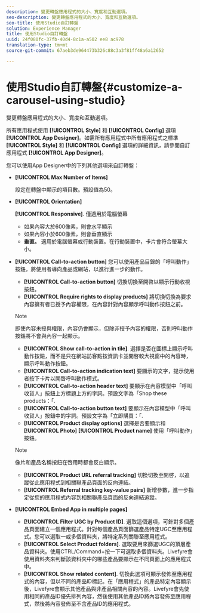 ```yaml
---
description: 變更轉盤應用程式的大小、寬度和互動選項。
seo-description: 變更轉盤應用程式的大小、寬度和互動選項。
seo-title: 使用Studio自訂轉盤
solution: Experience Manager
title: 使用Studio自訂轉盤
uuid: 24f080fc-37fb-40d4-8c1a-a502 ee8 ac978
translation-type: tm+mt
source-git-commit: 67aeb3de964473b326c88c3a3f81ff48a6a12652

---
```



# 使用Studio自訂轉盤{#customize-a-carousel-using-studio}

變更轉盤應用程式的大小、寬度和互動選項。

所有應用程式使用 **[!UICONTROL Style]** 和 **[!UICONTROL Config]** 選項 **[!UICONTROL App Designer]**。如需所有應用程式中所有應用程式之標準 **[!UICONTROL Style]** 和 **[!UICONTROL Config]** 選項的詳細資訊，請參閱自訂應用程式 **[!UICONTROL App Designer]**。

您可以使用App Designer中的下列其他選項來自訂轉盤：

* **[!UICONTROL Max Number of Items]**

   設定在轉盤中顯示的項目數。預設值為50。

* **[!UICONTROL Orientation]**

   **[!UICONTROL Responsive]**. 僅適用於電腦螢幕

   * 如果內容大於600像素，則會水平顯示
   * 如果內容小於600像素，則會垂直顯示
   * **垂直。** 適用於電腦螢幕或行動裝置。在行動裝置中，卡片會符合螢幕大小。

* **[!UICONTROL Call-to-action button]** 您可以使用產品目錄的「呼叫動作」按鈕，將使用者導向產品或網站，以進行進一步的動作。

   * **[!UICONTROL Call-to-action button]** 切換切換至開啓以顯示行動收視按鈕。
   * **[!UICONTROL Require rights to display products]** 將切換切換為要求內容擁有者已授予內容權限，在內容針對內容顯示呼叫動作按鈕之前。
   >[!NOTE]
   >
   >即使內容未授與權限，內容仍會顯示，但除非授予內容的權限，否則呼叫動作按鈕將不會與內容一起顯示。

   * **[!UICONTROL Show call-to-action in tile]**. 選擇是否在圖標上顯示呼叫動作按鈕，而不是只在網站訪客點按資訊卡並開啓較大視窗中的內容時，顯示呼叫動作按鈕。
   * **[!UICONTROL Call-to-action indication text]** 要顯示的文字，提示使用者按下卡片以開啓呼叫動作模式。
   * **[!UICONTROL Call-to-action header text]** 要顯示在內容模型中「呼叫收貨人」按鈕上方標題上方的字詞。預設文字為「Shop these products：「.
   * **[!UICONTROL Call-to-action button text]** 要顯示在內容模型中「呼叫收貨人」按鈕中的字詞。預設文字為「立即購買：「.
   * **[!UICONTROL Product display options]** 選擇是否要顯示和 **[!UICONTROL Photo]** **[!UICONTROL Product name]** 使用「呼叫動作」按鈕。
   >[!NOTE]
   >
   >像片和產品名稱按鈕在啓用時都會反白顯示。

   * **[!UICONTROL Product URL referral tracking]** 切換切換至開啓，以追蹤從此應用程式到相關聯產品頁面的反向連結。
   * **[!UICONTROL Referral tracking key-value pairs]** 新增參數，進一步指定從您的應用程式內容到相關聯產品頁面的反向連結追蹤。



* **[!UICONTROL Embed App in multiple pages]**

   * **[!UICONTROL Filter UGC by Product ID]**. 選取這個選項，可針對多個產品頁面建立一個應用程式。針對每個產品頁面篩選產品特定UGC至應用程式。您可以選取一或多個資料夾，將特定系列關聯至應用程式。
   * **[!UICONTROL Select Product folders]**. 選取要用來篩選UGC的頂層產品資料夾。使用CTRL/Command+按一下可選取多個資料夾。Livefyre會使用資料夾來判斷該資料夾中的哪些產品要顯示在不同頁面上的應用程式中。
   * **[!UICONTROL Show related content]**. 切換此選項可顯示發佈至應用程式的內容，但以不同的產品ID標記。在「應用程式」的產品特定內容顯示後，Livefyre會顯示其他產品與非產品相關內容的內容。Livefyre會先使用相同的產品ID優先排列內容，然後使用其他產品ID將內容發佈至應用程式，然後將內容發佈至不含產品ID的應用程式。
